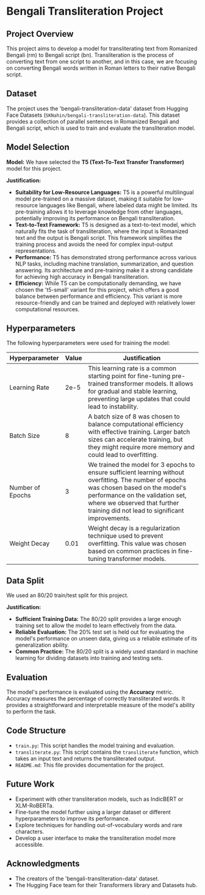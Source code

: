 # Bengali Transliteration Project

## Project Overview

This project aims to develop a model for transliterating text from Romanized Bengali (rm) to Bengali script (bn). Transliteration is the process of converting text from one script to another, and in this case, we are focusing on converting Bengali words written in Roman letters to their native Bengali script.

## Dataset

The project uses the 'bengali-transliteration-data' dataset from Hugging Face Datasets (`SKNahin/bengali-transliteration-data`). This dataset provides a collection of parallel sentences in Romanized Bengali and Bengali script, which is used to train and evaluate the transliteration model.

## Model Selection

**Model:** We have selected the **T5 (Text-To-Text Transfer Transformer)** model for this project.

**Justification:**

* **Suitability for Low-Resource Languages:** T5 is a powerful multilingual model pre-trained on a massive dataset, making it suitable for low-resource languages like Bengali, where labeled data might be limited. Its pre-training allows it to leverage knowledge from other languages, potentially improving its performance on Bengali transliteration.
* **Text-to-Text Framework:** T5 is designed as a text-to-text model, which naturally fits the task of transliteration, where the input is Romanized text and the output is Bengali script. This framework simplifies the training process and avoids the need for complex input-output representations.
* **Performance:** T5 has demonstrated strong performance across various NLP tasks, including machine translation, summarization, and question answering. Its architecture and pre-training make it a strong candidate for achieving high accuracy in Bengali transliteration.
* **Efficiency:** While T5 can be computationally demanding, we have chosen the 't5-small' variant for this project, which offers a good balance between performance and efficiency. This variant is more resource-friendly and can be trained and deployed with relatively lower computational resources.

## Hyperparameters

The following hyperparameters were used for training the model:

| Hyperparameter | Value | Justification |
|---|---|---|
| Learning Rate | 2e-5 | This learning rate is a common starting point for fine-tuning pre-trained transformer models. It allows for gradual and stable learning, preventing large updates that could lead to instability. |
| Batch Size | 8 | A batch size of 8 was chosen to balance computational efficiency with effective training. Larger batch sizes can accelerate training, but they might require more memory and could lead to overfitting. |
| Number of Epochs | 3 | We trained the model for 3 epochs to ensure sufficient learning without overfitting. The number of epochs was chosen based on the model's performance on the validation set, where we observed that further training did not lead to significant improvements. |
| Weight Decay | 0.01 | Weight decay is a regularization technique used to prevent overfitting. This value was chosen based on common practices in fine-tuning transformer models. |


## Data Split

We used an 80/20 train/test split for this project.

**Justification:**

* **Sufficient Training Data:** The 80/20 split provides a large enough training set to allow the model to learn effectively from the data.
* **Reliable Evaluation:** The 20% test set is held out for evaluating the model's performance on unseen data, giving us a reliable estimate of its generalization ability.
* **Common Practice:** The 80/20 split is a widely used standard in machine learning for dividing datasets into training and testing sets.

## Evaluation

The model's performance is evaluated using the **Accuracy** metric. Accuracy measures the percentage of correctly transliterated words. It provides a straightforward and interpretable measure of the model's ability to perform the task.

## Code Structure

* `train.py`: This script handles the model training and evaluation.
* `transliterate.py`: This script contains the `transliterate` function, which takes an input text and returns the transliterated output.
* `README.md`: This file provides documentation for the project.

## Future Work

* Experiment with other transliteration models, such as IndicBERT or XLM-RoBERTa.
* Fine-tune the model further using a larger dataset or different hyperparameters to improve its performance.
* Explore techniques for handling out-of-vocabulary words and rare characters.
* Develop a user interface to make the transliteration model more accessible.

## Acknowledgments

* The creators of the 'bengali-transliteration-data' dataset.
* The Hugging Face team for their Transformers library and Datasets hub.